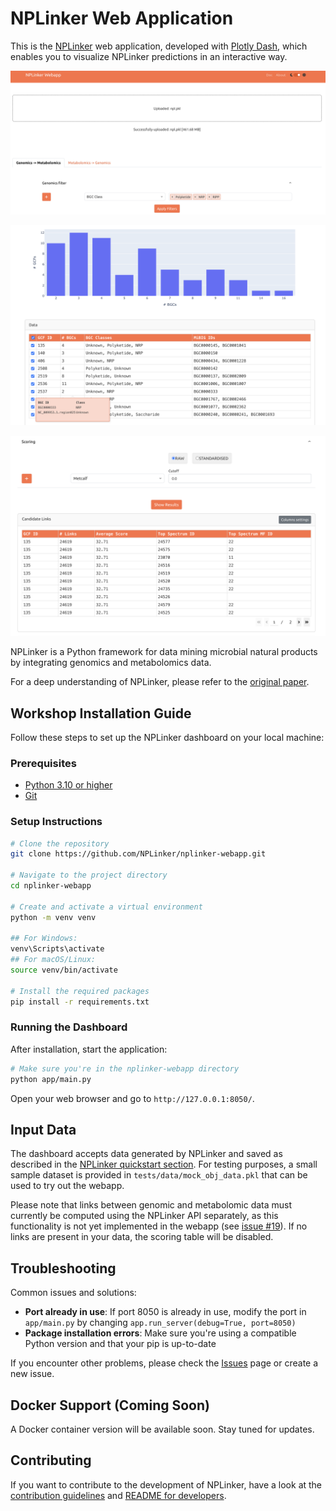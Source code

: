 # NPLinker Web Application

This is the [NPLinker](https://nplinker.github.io/nplinker/latest/) web application, developed with [Plotly Dash](https://dash.plotly.com/), which enables you to visualize NPLinker predictions in an interactive way.

<p align="center">
  <img src="app/assets/dash1.png" width="600" alt="Dashboard Screenshot 1">
</p>

<p align="center">
  <img src="app/assets/dash2.png" width="600" alt="Dashboard Screenshot 2">
</p>

<p align="center">
  <img src="app/assets/dash3.png" width="600" alt="Dashboard Screenshot 3">
</p>


NPLinker is a Python framework for data mining microbial natural products by integrating genomics and metabolomics data.

For a deep understanding of NPLinker, please refer to the [original paper](paper_link_here).

## Workshop Installation Guide

Follow these steps to set up the NPLinker dashboard on your local machine:

### Prerequisites

- [Python 3.10 or higher](https://www.python.org/downloads/)
- [Git](https://git-scm.com/downloads)

### Setup Instructions
   
```bash
# Clone the repository
git clone https://github.com/NPLinker/nplinker-webapp.git

# Navigate to the project directory
cd nplinker-webapp

# Create and activate a virtual environment
python -m venv venv

## For Windows:
venv\Scripts\activate
## For macOS/Linux:
source venv/bin/activate

# Install the required packages
pip install -r requirements.txt
```

### Running the Dashboard

After installation, start the application:

```bash
# Make sure you're in the nplinker-webapp directory
python app/main.py
```

Open your web browser and go to `http://127.0.0.1:8050/`.

## Input Data

The dashboard accepts data generated by NPLinker and saved as described in the [NPLinker quickstart section](https://nplinker.github.io/nplinker/latest/quickstart/). For testing purposes, a small sample dataset is provided in `tests/data/mock_obj_data.pkl` that can be used to try out the webapp.

Please note that links between genomic and metabolomic data must currently be computed using the NPLinker API separately, as this functionality is not yet implemented in the webapp (see [issue #19](https://github.com/NPLinker/nplinker-webapp/issues/19)). If no links are present in your data, the scoring table will be disabled.

## Troubleshooting

Common issues and solutions:

- **Port already in use**: If port 8050 is already in use, modify the port in `app/main.py` by changing `app.run_server(debug=True, port=8050)`
- **Package installation errors**: Make sure you're using a compatible Python version and that your pip is up-to-date

If you encounter other problems, please check the [Issues](https://github.com/NPLinker/nplinker-webapp/issues) page or create a new issue.

## Docker Support (Coming Soon)

A Docker container version will be available soon. Stay tuned for updates.

## Contributing

If you want to contribute to the development of NPLinker, have a look at the [contribution guidelines](CONTRIBUTING.md) and [README for developers](README.dev.md).
